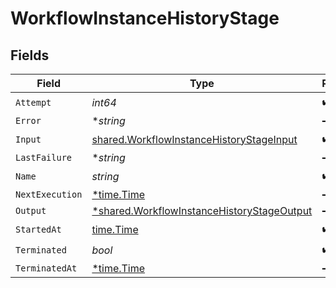 # WorkflowInstanceHistoryStage


## Fields

| Field                                                                                                          | Type                                                                                                           | Required                                                                                                       | Description                                                                                                    |
| -------------------------------------------------------------------------------------------------------------- | -------------------------------------------------------------------------------------------------------------- | -------------------------------------------------------------------------------------------------------------- | -------------------------------------------------------------------------------------------------------------- |
| `Attempt`                                                                                                      | *int64*                                                                                                        | :heavy_check_mark:                                                                                             | N/A                                                                                                            |
| `Error`                                                                                                        | **string*                                                                                                      | :heavy_minus_sign:                                                                                             | N/A                                                                                                            |
| `Input`                                                                                                        | [shared.WorkflowInstanceHistoryStageInput](../../../pkg/models/shared/workflowinstancehistorystageinput.md)    | :heavy_check_mark:                                                                                             | N/A                                                                                                            |
| `LastFailure`                                                                                                  | **string*                                                                                                      | :heavy_minus_sign:                                                                                             | N/A                                                                                                            |
| `Name`                                                                                                         | *string*                                                                                                       | :heavy_check_mark:                                                                                             | N/A                                                                                                            |
| `NextExecution`                                                                                                | [*time.Time](https://pkg.go.dev/time#Time)                                                                     | :heavy_minus_sign:                                                                                             | N/A                                                                                                            |
| `Output`                                                                                                       | [*shared.WorkflowInstanceHistoryStageOutput](../../../pkg/models/shared/workflowinstancehistorystageoutput.md) | :heavy_minus_sign:                                                                                             | N/A                                                                                                            |
| `StartedAt`                                                                                                    | [time.Time](https://pkg.go.dev/time#Time)                                                                      | :heavy_check_mark:                                                                                             | N/A                                                                                                            |
| `Terminated`                                                                                                   | *bool*                                                                                                         | :heavy_check_mark:                                                                                             | N/A                                                                                                            |
| `TerminatedAt`                                                                                                 | [*time.Time](https://pkg.go.dev/time#Time)                                                                     | :heavy_minus_sign:                                                                                             | N/A                                                                                                            |